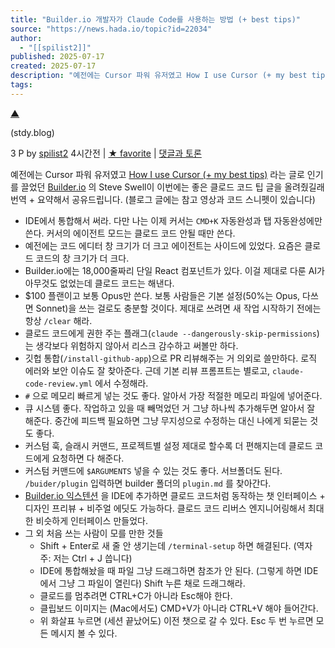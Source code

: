 ```yaml
---
title: "Builder.io 개발자가 Claude Code를 사용하는 방법 (+ best tips)"
source: "https://news.hada.io/topic?id=22034"
author:
  - "[[spilist2]]"
published: 2025-07-17
created: 2025-07-17
description: "예전에는 Cursor 파워 유저였고 How I use Cursor (+ my best tips)라는 글로 인기를 끌었던 Builder.io의 Steve Swell이 이번에는 좋은 클로드 코드 팁 글을 올려줬길래 번역 + 요약해서 공유드립니다. (블로그 글에는 참고 영상과 코드 스니펫이 있습니다)IDE에서 통합해서 써라. 다만 나는 이제 커서는 CMD+K 자"
tags:
---
```

[▲](https://news.hada.io/)

(stdy.blog)

3 P by [spilist2](https://news.hada.io/user?id=spilist2) 4시간전 | [★ favorite](https://news.hada.io/) | [댓글과 토론](https://news.hada.io/topic?id=22034)

예전에는 Cursor 파워 유저였고 [How I use Cursor (+ my best tips)](https://www.builder.io/blog/cursor-tips) 라는 글로 인기를 끌었던 [Builder.io](https://www.builder.io/) 의 Steve Swell이 이번에는 좋은 클로드 코드 팁 글을 올려줬길래 번역 + 요약해서 공유드립니다. (블로그 글에는 참고 영상과 코드 스니펫이 있습니다)

- IDE에서 통합해서 써라. 다만 나는 이제 커서는 `CMD+K` 자동완성과 탭 자동완성에만 쓴다. 커서의 에이전트 모드는 클로드 코드 안될 때만 쓴다.
- 예전에는 코드 에디터 창 크기가 더 크고 에이전트는 사이드에 있었다. 요즘은 클로드 코드의 창 크기가 더 크다.
- Builder.io에는 18,000줄짜리 단일 React 컴포넌트가 있다. 이걸 제대로 다룬 AI가 아무것도 없었는데 클로드 코드는 해낸다.
- $100 플랜이고 보통 Opus만 쓴다. 보통 사람들은 기본 설정(50%는 Opus, 다쓰면 Sonnet)을 쓰는 걸로도 충분할 것이다. 제대로 쓰려면 새 작업 시작하기 전에는 항상 `/clear` 해라.
- 클로드 코드에게 권한 주는 플래그(`claude --dangerously-skip-permissions`)는 생각보다 위험하지 않아서 리스크 감수하고 써볼만 하다.
- 깃헙 통합(`/install-github-app`)으로 PR 리뷰해주는 거 의외로 쓸만하다. 로직 에러와 보안 이슈도 잘 찾아준다. 근데 기본 리뷰 프롬프트는 별로고, `claude-code-review.yml` 에서 수정해라.
- `#` 으로 메모리 빠르게 넣는 것도 좋다. 알아서 가장 적절한 메모리 파일에 넣어준다.
- 큐 시스템 좋다. 작업하고 있을 때 빼먹었던 거 그냥 하나씩 추가해두면 알아서 잘 해준다. 중간에 피드백 필요하면 그냥 무지성으로 수정하는 대신 나에게 되묻는 것도 좋다.
- 커스텀 훅, 슬래시 커맨드, 프로젝트별 설정 제대로 할수록 더 편해지는데 클로드 코드에게 요청하면 다 해준다.
- 커스텀 커맨드에 `$ARGUMENTS` 넣을 수 있는 것도 좋다. 서브폴더도 된다. `/buider/plugin` 입력하면 builder 폴더의 `plugin.md` 를 찾아간다.
- [Builder.io 익스텐션](https://www.builder.io/c/docs/projects-vscode) 을 IDE에 추가하면 클로드 코드처럼 동작하는 챗 인터페이스 + 디자인 프리뷰 + 비주얼 에딧도 가능하다. 클로드 코드 리버스 엔지니어링해서 최대한 비슷하게 인터페이스 만들었다.
- 그 외 처음 쓰는 사람이 모를 만한 것들
	- Shift + Enter로 새 줄 안 생기는데 `/terminal-setup` 하면 해결된다. (역자 주: 저는 Ctrl + J 씁니다)
	- IDE에 통합해놨을 때 파일 그냥 드래그하면 참조가 안 된다. (그렇게 하면 IDE에서 그냥 그 파일이 열린다) Shift 누른 채로 드래그해라.
	- 클로드를 멈추려면 CTRL+C가 아니라 Esc해야 한다.
	- 클립보드 이미지는 (Mac에서도) CMD+V가 아니라 CTRL+V 해야 들어간다.
	- 위 화살표 누르면 (세션 끝났어도) 이전 챗으로 갈 수 있다. Esc 두 번 누르면 모든 메시지 볼 수 있다.